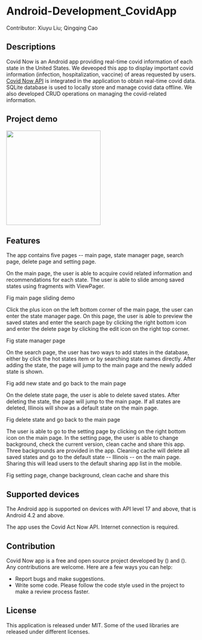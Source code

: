 # Android-Development_CovidApp
Contributor: Xiuyu Liu; Qingqing Cao
## Descriptions
Covid Now is an Android app providing real-time covid information of each state in the United States. We deveoped this app to display important covid information (infection, hospitalization, vaccine) of areas requested by users. [Covid Now API](https://covidactnow.org/data-api) is integrated in the application to obtain real-time covid data. SQLite database is used to locally store and manage covid data offline. We also developed CRUD operations on managing the covid-related information.

## Project demo
<img src="Animation.gif" width="250"/>

## Features
The app contains five pages -- main page, state manager page, search page, delete page and setting page.

On the main page, the user is able to acquire covid related information and recommendations for each state. The user is able to slide among saved states using fragments with ViewPager.


Fig main page sliding demo


Click the plus icon on the left bottom corner of the main page, the user can enter the state manager page. On this page, the user is able to preview the saved states and enter the search page by clicking the right bottom icon and enter the delete page by clicking the edit icon on the right top corner.

Fig state manager page


On the search page, the user has two ways to add states in the database, either by click the hot states item or by searching state names directly. After adding the state, the page will jump to the main page and the newly added state is shown.

Fig add new state and go back to the main page


On the delete state page, the user is able to delete saved states. After deleting the state, the page will jump to the main page. If all states are deleted, Illinois will show as a default state on the main page.

Fig delete state and go back to the main page

The user is able to go to the setting page by clicking on the right bottom icon on the main page. In the setting page, the user is able to change background, check the current version, clean cache and share this app. Three backgrounds are provided in the app. Cleaning cache will delete all saved states and go to the default state -- Illinois -- on the main page. Sharing this will lead users to the default sharing app list in the mobile.

Fig setting page, change background, clean cache and share this

## Supported devices
The Android app is supported on devices with API level 17 and above, that is Android 4.2 and above.

The app uses the Covid Act Now API. Internet connection is required.

## Contribution
Covid Now app is a free and open source project developed by () and (). Any contributions are welcome. Here are a few ways you can help:
* Report bugs and make suggestions.
* Write some code. Please follow the code style used in the project to make a review process faster.
 

## License
This application is released under MIT. Some of the used libraries are released under different licenses.
 
 

